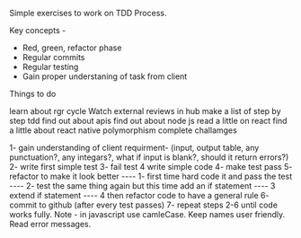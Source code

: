 Simple exercises to work on TDD Process. 

Key concepts -
- Red, green, refactor phase
- Regular commits 
- Regular testing
- Gain proper understaning of task from client 


Things to do

learn about rgr cycle 
Watch external reviews in hub
make a list of step by step tdd
find out about apis 
find out about node js
read a little on react
find a little about react native
polymorphism
complete challamges


1- gain understanding of client requirment- (input, output table, any punctuation?, any integars?, what if input is blank?, should it return errors?)
2- write first simple test
3- fail test 
4 write simple code
4- make test pass 
5- refactor to make it look better 
 ---- 1- first time hard code it and pass the test
 ---- 2- test the same thing again but this time add an if statement
 ---- 3 extend if statement 
 ---- 4 then refactor code to have a general rule
6- commit to github (after every test passes)
7- repeat steps 2-6 until code works fully. 
Note - in javascript use camleCase. Keep names user friendly. Read error messages.
